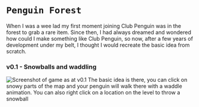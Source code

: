 #  `Penguin Forest`
When I was a wee lad my first moment joining Club Penguin was in the forest to grab a rare item. Since then, I had always dreamed and wondered how could I make something like Club Penguin, so now, after a few years of development under my belt, I thought I would recreate the basic idea from scratch.

### v0.1 - Snowballs and waddling
![Screenshot of game as at v0.1](./readme-assets/img.png)
The basic idea is there, you can click on snowy parts of the map and your penguin will walk there with a waddle animation. You can also right click on a location on the level to throw a snowball
